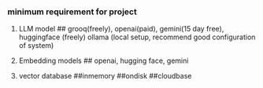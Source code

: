### minimum requirement for project

1. LLM model ## grooq(freely), openai(paid), gemini(15 day free), huggingface (freely) ollama (local setup, recommend good configuration of system)
2. Embedding models ## openai, hugging face, gemini

3. vector database  ##inmemory ##ondisk ##cloudbase